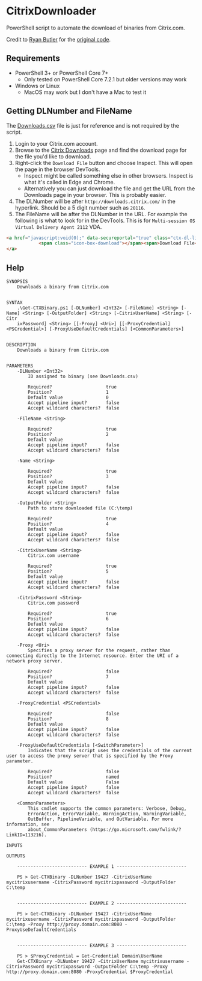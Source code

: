 # CitrixDownloader
PowerShell script to automate the download of binaries from Citrix.com.

Credit to [Ryan Butler](https://github.com/ryancbutler) for the [original code](https://github.com/ryancbutler/Citrix/blob/master/XenDesktop/AutoDownload/Helpers/Get-CTXBinary.ps1).

## Requirements
* PowerShell 3+ or PowerShell Core 7+
  * Only tested on PowerShell Core 7.2.1 but older versions may work
* Windows or Linux
  * MacOS may work but I don't have a Mac to test it

## Getting DLNumber and FileName

The [Downloads.csv](Downloads.csv) file is just for reference and is not required by the script.

1. Login to your Citrix.com account.
2. Browse to the [Citrix Downloads](https://www.citrix.com/downloads/) page and find the download page for the file you'd like to download.
3. Right-click the `Download File` button and choose Inspect. This will open the page in the browser DevTools.
   * Inspect might be called something else in other browsers. Inspect is what it's called in Edge and Chrome.
   * Alternatively you can just download the file and get the URL from the Downloads page in your browser. This is probably easier.
4. The DLNumber will be after `http://downloads.citrix.com/` in the hyperlink. Should be a 5 digit number such as `20116`.
5. The FileName will be after the DLNumber in the URL. For example the following is what to look for in the DevTools. This is for `Multi-session OS Virtual Delivery Agent 2112` VDA.
   
```html
<a href="javascript:void(0);" data-secureportal="true" class="ctx-dl-link ctx-photo" rel="https://secureportal.citrix.com/udl.asp?DLID=20116&amp;URL=https://downloads.citrix.com/20116/VDAServerSetup_2112.exe" id="downloadcomponent">
            <span class="icon-box-download"></span><span>Download File</span>
</a>
```

## Help
```
SYNOPSIS
    Downloads a binary from Citrix.com


SYNTAX
    .\Get-CTXBinary.ps1 [-DLNumber] <Int32> [-FileName] <String> [-Name] <String> [-OutputFolder] <String> [-CitrixUserName] <String> [-Citr
    ixPassword] <String> [[-Proxy] <Uri>] [[-ProxyCredential] <PSCredential>] [-ProxyUseDefaultCredentials] [<CommonParameters>]


DESCRIPTION
    Downloads a binary from Citrix.com


PARAMETERS
    -DLNumber <Int32>
        ID assigned to binary (see Downloads.csv)

        Required?                    true
        Position?                    1
        Default value                0
        Accept pipeline input?       false
        Accept wildcard characters?  false

    -FileName <String>

        Required?                    true
        Position?                    2
        Default value
        Accept pipeline input?       false
        Accept wildcard characters?  false

    -Name <String>

        Required?                    true
        Position?                    3
        Default value
        Accept pipeline input?       false
        Accept wildcard characters?  false

    -OutputFolder <String>
        Path to store downloaded file (C:\temp)

        Required?                    true
        Position?                    4
        Default value
        Accept pipeline input?       false
        Accept wildcard characters?  false

    -CitrixUserName <String>
        Citrix.com username

        Required?                    true
        Position?                    5
        Default value
        Accept pipeline input?       false
        Accept wildcard characters?  false

    -CitrixPassword <String>
        Citrix.com password

        Required?                    true
        Position?                    6
        Default value
        Accept pipeline input?       false
        Accept wildcard characters?  false

    -Proxy <Uri>
        Specifies a proxy server for the request, rather than connecting directly to the Internet resource. Enter the URI of a network proxy server.

        Required?                    false
        Position?                    7
        Default value
        Accept pipeline input?       false
        Accept wildcard characters?  false

    -ProxyCredential <PSCredential>

        Required?                    false
        Position?                    8
        Default value
        Accept pipeline input?       false
        Accept wildcard characters?  false

    -ProxyUseDefaultCredentials [<SwitchParameter>]
        Indicates that the script uses the credentials of the current user to access the proxy server that is specified by the Proxy parameter.

        Required?                    false
        Position?                    named
        Default value                False
        Accept pipeline input?       false
        Accept wildcard characters?  false

    <CommonParameters>
        This cmdlet supports the common parameters: Verbose, Debug,
        ErrorAction, ErrorVariable, WarningAction, WarningVariable,
        OutBuffer, PipelineVariable, and OutVariable. For more information, see
        about_CommonParameters (https://go.microsoft.com/fwlink/?LinkID=113216).

INPUTS

OUTPUTS

    -------------------------- EXAMPLE 1 --------------------------

    PS > Get-CTXBinary -DLNumber 19427 -CitrixUserName mycitrixusername -CitrixPassword mycitrixpassword -OutputFolder C:\temp


    -------------------------- EXAMPLE 2 --------------------------

    PS > Get-CTXBinary -DLNumber 19427 -CitrixUserName mycitrixusername -CitrixPassword mycitrixpassword -OutputFolder C:\temp -Proxy http://proxy.domain.com:8080 -ProxyUseDefaultCredentials


    -------------------------- EXAMPLE 3 --------------------------

    PS > $ProxyCredential = Get-Credential Domain\UserName
    Get-CTXBinary -DLNumber 19427 -CitrixUserName mycitrixusername -CitrixPassword mycitrixpassword -OutputFolder C:\temp -Proxy http://proxy.domain.com:8080 -ProxyCredential $ProxyCredential
```
